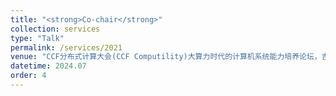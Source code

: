 ```yaml
---
title: "<strong>Co-chair</strong>"
collection: services
type: "Talk"
permalink: /services/2021
venue: "CCF分布式计算大会(CCF Computility)大算力时代的计算机系统能力培养论坛，吉林长春"
datetime: 2024.07
order: 4
---
```

